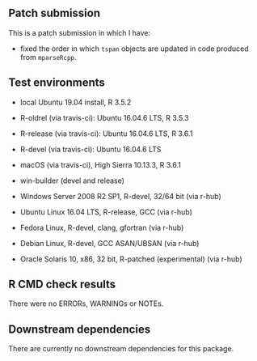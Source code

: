 ## Patch submission

This is a patch submission in which I have:

* fixed the order in which `tspan` objects are updated in code 
  produced from `mparseRcpp`.

## Test environments

* local Ubuntu 19.04 install, R 3.5.2
* R-oldrel (via travis-ci): Ubuntu 16.04.6 LTS, R 3.5.3
* R-release (via travis-ci): Ubuntu 16.04.6 LTS, R 3.6.1
* R-devel (via travis-ci): Ubuntu 16.04.6 LTS
* macOS (via travis-ci), High Sierra 10.13.3, R 3.6.1
* win-builder (devel and release)

* Windows Server 2008 R2 SP1, R-devel, 32/64 bit (via r-hub)
* Ubuntu Linux 16.04 LTS, R-release, GCC (via r-hub)
* Fedora Linux, R-devel, clang, gfortran (via r-hub)
* Debian Linux, R-devel, GCC ASAN/UBSAN (via r-hub)
* Oracle Solaris 10, x86, 32 bit, R-patched (experimental) (via r-hub)

## R CMD check results

There were no ERRORs, WARNINGs or NOTEs.

## Downstream dependencies

There are currently no downstream dependencies for this package.
